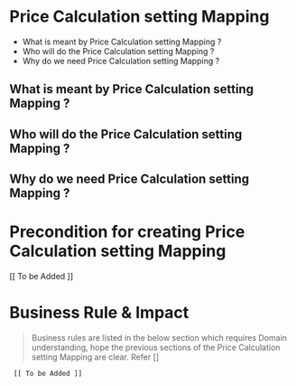 # Price Calculation setting Mapping

* What is meant by Price Calculation setting Mapping ?	
* Who will do the Price Calculation setting Mapping ?	
* Why do we need Price Calculation setting Mapping ? 


## What is meant by Price Calculation setting Mapping ?	


## Who will do the Price Calculation setting Mapping ?

	
## Why do we need Price Calculation setting Mapping ? 






# Precondition for creating Price Calculation setting Mapping



   [[ To be Added ]]






# Business Rule & Impact 

> Business rules are listed in the below section which requires Domain understanding, hope the previous sections of the Price Calculation setting Mapping are clear. Refer [] 



     [[ To be Added ]]











